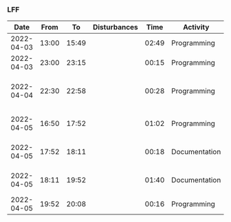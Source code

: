 ### LFF

| Date       | From  | To    | Disturbances | Time  | Activity      | Comments                                                                    |
| ---------- | ----- | ----- | ------------ | ----- | ------------- | --------------------------------------------------------------------------- |
| 2022-04-03 | 13:00 | 15:49 |              | 02:49 | Programming   | Added bruteforce implementation                                             |
| 2022-04-03 | 23:00 | 23:15 |              | 00:15 | Programming   | Attack map generation                                                       |
| 2022-04-04 | 22:30 | 22:58 |              | 00:28 | Programming   | Changed knight move combination to for loops and getLowestAttackabilityTile |
| 2022-04-05 | 16:50 | 17:52 |              | 01:02 | Programming   | Implemented backtracking with recursion, solutions found                    |
| 2022-04-05 | 17:52 | 18:11 |              | 00:18 | Documentation | Determined bruteforce time complexity and combinations                      |
| 2022-04-05 | 18:11 | 19:52 |              | 01:40 | Documentation | Failed to determine backtracking time complexity                            |
| 2022-04-05 | 19:52 | 20:08 |              | 00:16 | Programming   | Added timer                                                                 |